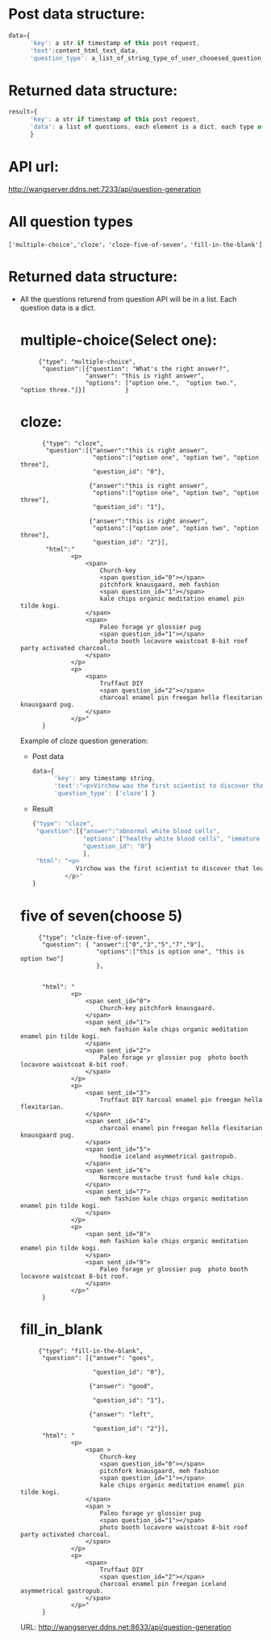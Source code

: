 
# Post data structure:


```javascript
data={
      'key': a str if timestamp of this post request, 
      'text':content_html_text_data,
      'question_type': a_list_of_string_type_of_user_chooesed_question_type }
```
# Returned data structure:


```javascript
result={
      'key': a str if timestamp of this post request, 
      'data': a list of questions, each element is a dict, each type of question's structrue is expained below
      }
```
# API url:
http://wangserver.ddns.net:7233/api/question-generation
# All question types
```javascript-
['multiple-choice','cloze'，'cloze-five-of-seven'，'fill-in-the-blank']

```
# Returned data structure: 
* All the questions returend from question API will be in a list.  Each question data is a dict.


    # multiple-choice(Select one): 
           {"type": "multiple-choice",
            "question":[{"question": "What's the right answer?",
                        "answer": "this is right answer",
                        "options": ["option one.",  "option two.", "option three."]}]           }
              
    # cloze: 
            {"type": "cloze",
             "question":[{"answer":"this is right answer",
                          "options":["option one", "option two", "option three"],
                          "question_id": "0"},
                        
                         {"answer":"this is right answer",
                          "options":["option one", "option two", "option three"],
                          "question_id": "1"},
                          
 	                     {"answer":"this is right answer",
                          "options":["option one", "option two", "option three"],
                          "question_id": "2"}],
             "html":"
                    <p>
                        <span>
                            Church-key
                            <span question_id="0"></span>
                            pitchfork knausgaard, meh fashion 
                            <span question_id="1"></span>
                            kale chips organic meditation enamel pin tilde kogi.
                        </span>
                        <span>
                            Paleo forage yr glossier pug
                            <span question_id="1"></span>
                            photo booth locavore waistcoat 8-bit roof party activated charcoal.
                        </span>
                    </p>
                    <p>
                        <span>
                            Truffaut DIY
                            <span question_id="2"></span>
                            charcoal enamel pin freegan hella flexitarian knausgaard pug.
                        </span>
                    </p>"
            }
    
    Example of cloze question generation:
    * Post data
      ```javascript
      data={
            'key': any timestamp string, 
            'text':"<p>Virchow was the first scientist to discover that leukiemia is caused by rapid production of abnormal white blood cells.</p>",
            'question_type': ['cloze'] }
      ```
    * Result
      ```javascript
      {"type": "cloze",
       "question":[{"answer":"abnormal white blood cells",
                    "options":["healthy white blood cells", "immature neurons", "useless tissues"],
                    "question_id": "0"}
                    ],
       "html": "<p>
                  Virchow was the first scientist to discover that leukiemia is caused by rapid production of <span question_id="0">abnormal white blood cells</span>.
               </p>"
      }
      ```
                    
    # five of seven(choose 5)
           {"type": "cloze-five-of-seven",
            "question": { "answer":["0","3","5","7","9"],
                           "options":["this is option one", "this is option two"]
                           },
                           
                           
            "html": "
                    <p>
                        <span sent_id="0">
                            Church-key pitchfork knausgaard.
                        </span>
                        <span sent_id="1">
                            meh fashion kale chips organic meditation enamel pin tilde kogi.
                        </span>
                        <span sent_id="2">
                            Paleo forage yr glossier pug  photo booth locavore waistcoat 8-bit roof.
                        </span>
                    </p>
                    <p>
                        <span sent_id="3">
                            Truffaut DIY harcoal enamel pin freegan hella flexitarian.
                        </span>
                        <span sent_id="4">
                            charcoal enamel pin freegan hella flexitarian knausgaard pug.
                        </span>
                        <span sent_id="5">
                            hoodie iceland asymmetrical gastropub.
                        </span>
                        <span sent_id="6">
                            Normcore mustache trust fund kale chips.
                        </span>
                        <span sent_id="7">
                            meh fashion kale chips organic meditation enamel pin tilde kogi.
                        </span>
                    </p>
                    <p>
                        <span sent_id="8">
                            meh fashion kale chips organic meditation enamel pin tilde kogi.
                        </span>
                        <span sent_id="9">
                            Paleo forage yr glossier pug  photo booth locavore waistcoat 8-bit roof.
                        </span>
                    </p>"
            }
    
    # fill_in_blank
           {"type": "fill-in-the-blank",
            "question": [{"answer": "goes",
                         
                          "question_id": "0"},
                          
                         {"answer": "good",
                        
                          "question_id": "1"},
                          
                         {"answer": "left",

                          "question_id": "2"}],
            "html": "
                    <p>
                        <span >
                            Church-key
                            <span question_id="0"></span>
                            pitchfork knausgaard, meh fashion
                            <span question_id="1"></span>
                            kale chips organic meditation enamel pin tilde kogi.
                        </span>
                        <span >
                            Paleo forage yr glossier pug
                            <span question_id="1"></span>
                            photo booth locavore waistcoat 8-bit roof party activated charcoal.
                        </span>
                    </p>
                    <p>
                        <span>
                            Truffaut DIY
                            <span question_id="2"></span>
                            charcoal enamel pin freegan iceland asymmetrical gastropub.
                        </span>
                    </p>"
            }
            
    URL: http://wangserver.ddns.net:8633/api/question-generation
